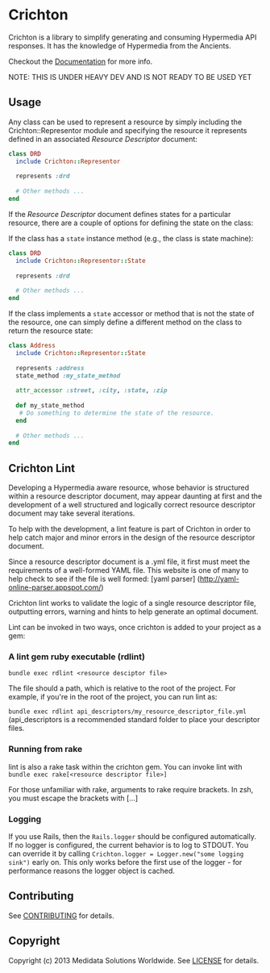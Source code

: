 # Crichton

Crichton is a library to simplify generating and consuming Hypermedia API responses. It has the knowledge of Hypermedia 
from the Ancients.

Checkout the [Documentation][] for more info.

NOTE: THIS IS UNDER HEAVY DEV AND IS NOT READY TO BE USED YET

## Usage
Any class can be used to represent a resource by simply including the Crichton::Representor module and specifying the 
resource it represents defined in an associated _Resource Descriptor_ document:

```ruby
class DRD
  include Crichton::Representor
  
  represents :drd
  
  # Other methods ...
end
```

If the _Resource Descriptor_ document defines states for a particular resource, there are a couple of options for
defining the state on the class:

If the class has a `state` instance method (e.g., the class is state machine):

```ruby
class DRD
  include Crichton::Representor::State 
  
  represents :drd
  
  # Other methods ...
end
```

If the class implements a `state` accessor or method that is not the state of the resource, one can simply define a 
different method on the class to return the resource state:

```ruby
class Address
  include Crichton::Representor::State 
  
  represents :address
  state_method :my_state_method
  
  attr_accessor :street, :city, :state, :zip
  
  def my_state_method
   # Do something to determine the state of the resource.
  end
  
  # Other methods ...
end
```
## Crichton Lint

Developing a Hypermedia aware resource, whose behavior is structured within a resource descriptor document, may appear
daunting at first and the development of a well structured and logically correct resource descriptor document may take several iterations.

To help with the development, a lint feature is part of Crichton in order to help catch major and minor errors in the design of the resource descriptor document.

Since a resource descriptor document is a .yml file, it first must meet the requirements of a well-formed YAML file. This website is one of many to help check
to see if the file is well formed: [yaml parser] (http://yaml-online-parser.appspot.com/)

Crichton lint works to validate the logic of a single resource descriptor file, outputting errors, warning and hints to help generate an optimal document.

Lint can be invoked in two ways, once crichton is added to your project as a gem:

### A lint gem ruby executable  (rdlint)

`bundle exec rdlint <resource desciptor file> `

The file should a path, which is relative to the root of the project. For example, if you're in the root of the project, you can run lint as:

`bundle exec rdlint api_descriptors/my_resource_descriptor_file.yml `    (api_descriptors is a recommended standard folder to place your descriptor files.

### Running from rake

lint is also a rake task within the crichton gem. You can invoke lint with `bundle exec rake[<resource descriptor file>]`

For those unfamiliar with rake, arguments to rake require brackets. In zsh, you must escape the brackets with \[...\]

### Logging
If you use Rails, then the ```Rails.logger``` should be configured automatically.
If no logger is configured, the current behavior is to log to STDOUT. You can override it by calling
```Crichton.logger = Logger.new("some logging sink")```
early on. This only works before the first use of the logger - for performance reasons the logger object is cached.

## Contributing
See [CONTRIBUTING][] for details.

## Copyright
Copyright (c) 2013 Medidata Solutions Worldwide. See [LICENSE][] for details.

[CONTRIBUTING]: CONTRIBUTING.md
[Documentation]: http://rubydoc.info/github/mdsol/crichton/develop/file/README.md
[LICENSE]: LICENSE.md
